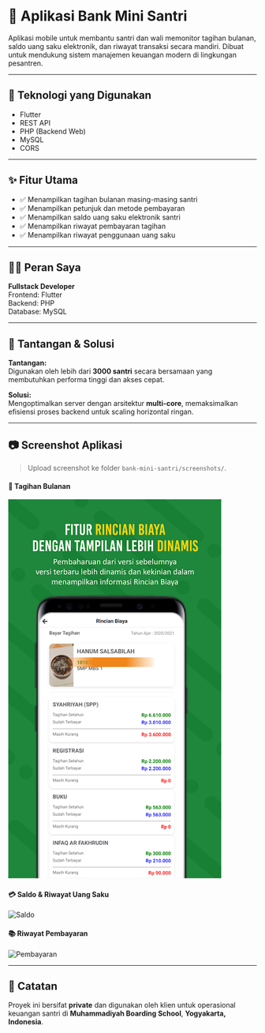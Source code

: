 # 📱 Aplikasi Bank Mini Santri

Aplikasi mobile untuk membantu santri dan wali memonitor tagihan bulanan, saldo uang saku elektronik, dan riwayat transaksi secara mandiri. Dibuat untuk mendukung sistem manajemen keuangan modern di lingkungan pesantren.

---

## 🔧 Teknologi yang Digunakan

- Flutter
- REST API
- PHP (Backend Web)
- MySQL
- CORS

---

## ✨ Fitur Utama

- ✅ Menampilkan tagihan bulanan masing-masing santri
- ✅ Menampilkan petunjuk dan metode pembayaran
- ✅ Menampilkan saldo uang saku elektronik santri
- ✅ Menampilkan riwayat pembayaran tagihan
- ✅ Menampilkan riwayat penggunaan uang saku

---

## 👨‍💻 Peran Saya

**Fullstack Developer**  
Frontend: Flutter  
Backend: PHP  
Database: MySQL

---

## 🚧 Tantangan & Solusi

**Tantangan:**  
Digunakan oleh lebih dari **3000 santri** secara bersamaan yang membutuhkan performa tinggi dan akses cepat.

**Solusi:**  
Mengoptimalkan server dengan arsitektur **multi-core**, memaksimalkan efisiensi proses backend untuk scaling horizontal ringan.

---

## 📷 Screenshot Aplikasi

> Upload screenshot ke folder `bank-mini-santri/screenshots/`.

#### 🧾 Tagihan Bulanan
![Tagihan](./screenshots/tagihan.png)

#### 💳 Saldo & Riwayat Uang Saku
![Saldo](./screenshots/saldo.png)

#### 📚 Riwayat Pembayaran
![Pembayaran](./screenshots/pembayaran.png)

---

## 📌 Catatan

Proyek ini bersifat **private** dan digunakan oleh klien untuk operasional keuangan santri di **Muhammadiyah Boarding School**, **Yogyakarta, Indonesia**.
